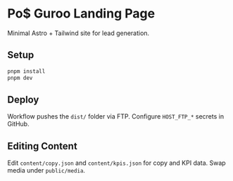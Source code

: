 # Po$ Guroo Landing Page

Minimal Astro + Tailwind site for lead generation.

## Setup

```bash
pnpm install
pnpm dev
```

## Deploy

Workflow pushes the `dist/` folder via FTP. Configure `HOST_FTP_*` secrets in GitHub.

## Editing Content

Edit `content/copy.json` and `content/kpis.json` for copy and KPI data. Swap media under `public/media`.
